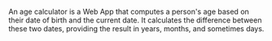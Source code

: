 An age calculator is a Web App that computes a person's age based on their date of birth and the current date. It calculates the difference between these two dates, providing the result in years, months, and sometimes days.
